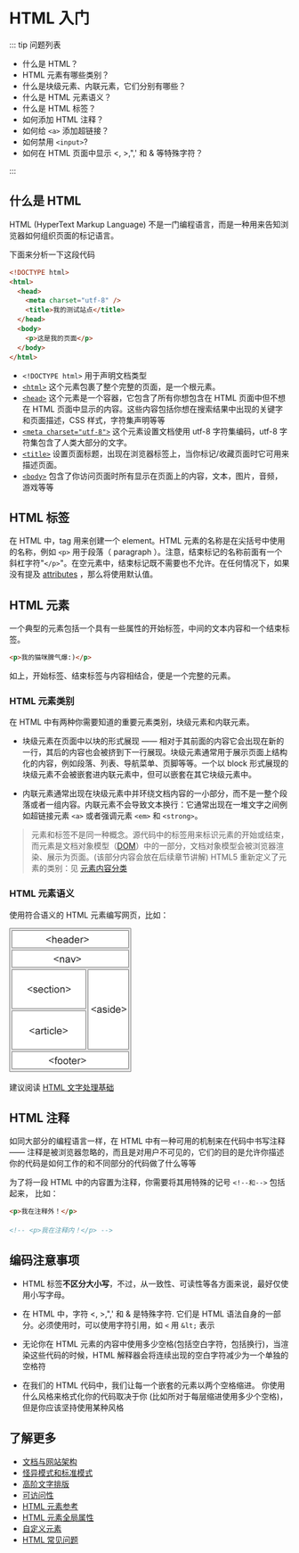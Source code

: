 # HTML 入门

::: tip 问题列表

- 什么是 HTML？
- HTML 元素有哪些类别？
- 什么是块级元素、内联元素，它们分别有哪些？
- 什么是 HTML 元素语义？
- 什么是 HTML 标签？
- 如何添加 HTML 注释？
- 如何给 `<a>` 添加超链接？
- 如何禁用 `<input>`?
- 如何在 HTML 页面中显示 <, >,",' 和 & 等特殊字符？

:::

## 什么是 HTML

HTML (HyperText Markup Language) 不是一门编程语言，而是一种用来告知浏览器如何组织页面的标记语言。

下面来分析一下这段代码

```html
<!DOCTYPE html>
<html>
  <head>
    <meta charset="utf-8" />
    <title>我的测试站点</title>
  </head>
  <body>
    <p>这是我的页面</p>
  </body>
</html>
```

- `<!DOCTYPE html>` 用于声明文档类型
- [`<html>`](https://developer.mozilla.org/zh-CN/docs/Web/HTML/Element/html) 这个元素包裹了整个完整的页面，是一个根元素。
- [`<head>`](https://developer.mozilla.org/zh-CN/docs/Web/HTML/Element/head) 这个元素是一个容器，它包含了所有你想包含在 HTML 页面中但不想在 HTML 页面中显示的内容。这些内容包括你想在搜索结果中出现的关键字和页面描述，CSS 样式，字符集声明等等
- [`<meta charset="utf-8">`](https://developer.mozilla.org/zh-CN/docs/Web/HTML/Element/meta) 这个元素设置文档使用 utf-8 字符集编码，utf-8 字符集包含了人类大部分的文字。
- [`<title>`](https://developer.mozilla.org/zh-CN/docs/Web/HTML/Element/title) 设置页面标题，出现在浏览器标签上，当你标记/收藏页面时它可用来描述页面。
- [`<body>`](https://developer.mozilla.org/zh-CN/docs/Web/HTML/Element/body) 包含了你访问页面时所有显示在页面上的内容，文本，图片，音频，游戏等等

## HTML 标签

在 HTML 中，tag 用来创建一个 element。HTML 元素的名称是在尖括号中使用的名称，例如 `<p>` 用于段落（ paragraph ）。注意，结束标记的名称前面有一个斜杠字符"`</p>`"。在空元素中，结束标记既不需要也不允许。在任何情况下，如果没有提及 [attributes](https://developer.mozilla.org/zh-CN/docs/Glossary/Attribute) ，那么将使用默认值。

## HTML 元素

一个典型的元素包括一个具有一些属性的开始标签，中间的文本内容和一个结束标签。

```html
<p>我的猫咪脾气爆:)</p>
```

如上，开始标签、结束标签与内容相结合，便是一个完整的元素。

### HTML 元素类别

在 HTML 中有两种你需要知道的重要元素类别，块级元素和内联元素。

- 块级元素在页面中以块的形式展现 —— 相对于其前面的内容它会出现在新的一行，其后的内容也会被挤到下一行展现。块级元素通常用于展示页面上结构化的内容，例如段落、列表、导航菜单、页脚等等。一个以 block 形式展现的块级元素不会被嵌套进内联元素中，但可以嵌套在其它块级元素中。

- 内联元素通常出现在块级元素中并环绕文档内容的一小部分，而不是一整个段落或者一组内容。内联元素不会导致文本换行：它通常出现在一堆文字之间例如超链接元素 `<a>` 或者强调元素 `<em>` 和 `<strong>`。

> 元素和标签不是同一种概念。源代码中的标签用来标识元素的开始或结束，而元素是文档对象模型（[DOM](https://developer.mozilla.org/zh-CN/docs/Glossary/DOM)）中的一部分，文档对象模型会被浏览器渲染、展示为页面。(该部分内容会放在后续章节讲解)
> HTML5 重新定义了元素的类别：见 [元素内容分类](https://developer.mozilla.org/zh-CN/docs/Web/Guide/HTML/Content_categories)

### HTML 元素语义

使用符合语义的 HTML 元素编写网页，比如：

![](./../assets/img/sem_elements.gif)

建议阅读 [HTML 文字处理基础](https://developer.mozilla.org/zh-CN/docs/learn/HTML/Introduction_to_HTML/HTML_text_fundamentals)

## HTML 注释

如同大部分的编程语言一样，在 HTML 中有一种可用的机制来在代码中书写注释 —— 注释是被浏览器忽略的，而且是对用户不可见的，它们的目的是允许你描述你的代码是如何工作的和不同部分的代码做了什么等等

为了将一段 HTML 中的内容置为注释，你需要将其用特殊的记号 `<!--和-->` 包括起来， 比如：

```html
<p>我在注释外！</p>

<!-- <p>我在注释内！</p> -->
```

## 编码注意事项

- HTML 标签**不区分大小写**，不过，从一致性、可读性等各方面来说，最好仅使用小写字母。

- 在 HTML 中，字符 <, >,",' 和 & 是特殊字符. 它们是 HTML 语法自身的一部分。必须使用时，可以使用字符引用，如 `<` 用 `&lt;` 表示

- 无论你在 HTML 元素的内容中使用多少空格(包括空白字符，包括换行)，当渲染这些代码的时候，HTML 解释器会将连续出现的空白字符减少为一个单独的空格符

- 在我们的 HTML 代码中，我们让每一个嵌套的元素以两个空格缩进。 你使用什么风格来格式化你的代码取决于你 (比如所对于每层缩进使用多少个空格)，但是你应该坚持使用某种风格

## 了解更多

- [文档与网站架构](https://developer.mozilla.org/zh-CN/docs/learn/HTML/Introduction_to_HTML/%E6%96%87%E4%BB%B6%E5%92%8C%E7%BD%91%E7%AB%99%E7%BB%93%E6%9E%84)
- [怪异模式和标准模式](https://developer.mozilla.org/zh-CN/docs/Web/HTML/Quirks_Mode_and_Standards_Mode)
- [高阶文字排版](https://developer.mozilla.org/zh-CN/docs/Learn/HTML/Introduction_to_HTML/Advanced_text_formatting)
- [可访问性](https://developer.mozilla.org/zh-CN/docs/learn/Accessibility)
- [HTML 元素参考](https://developer.mozilla.org/zh-CN/docs/Web/HTML/Element)
- [HTML 元素全局属性](https://developer.mozilla.org/zh-CN/docs/Web/HTML/Global_attributes)
- [自定义元素](https://wiki.developer.mozilla.org/zh-CN/docs/Web/Web_Components/Using_custom_elements)
- [HTML 常见问题](https://developer.mozilla.org/zh-CN/docs/Learn/HTML/Howto)